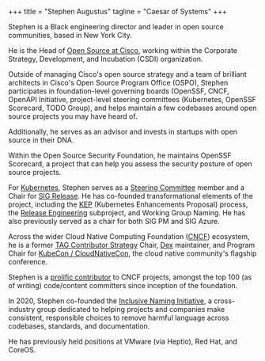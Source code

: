 +++
title = "Stephen Augustus"
tagline = "Caesar of Systems"
+++

Stephen is a Black engineering director and leader in open source communities, based in New York City.

He is the Head of [Open Source at Cisco][cisco-open-source], working within the
Corporate Strategy, Development, and Incubation (CSDI) organization.

Outside of managing Cisco's open source strategy and a team of brilliant architects in Cisco's Open Source Program Office (OSPO), Stephen participates in foundation-level governing boards (OpenSSF, CNCF, OpenAPI Initiative, project-level steering committees (Kubernetes, OpenSSF Scorecard, TODO Group), and helps maintain a few codebases around open source projects you may have heard of.

Additionally, he serves as an advisor and invests in startups with open source in their DNA.

Within the Open Source Security Foundation, he maintains OpenSSF Scorecard, a project that can help you assess the security posture of open source projects.

For [Kubernetes][kubernetes], Stephen serves as a [Steering Committee][k8s-steering] member and a Chair for [SIG Release][sig-release].
He has co-founded transformational elements of the project, including the [KEP][enhancements] (Kubernetes Enhancements Proposal) process, the [Release Engineering][releng] subproject, and Working Group Naming. He has also previously served as a chair for both SIG PM and SIG Azure.

Across the wider Cloud Native Computing Foundation ([CNCF][cncf]) ecosystem, he is a former [TAG Contributor Strategy][contrib-strat] Chair, [Dex][dex] maintainer, and Program Chair for [KubeCon / CloudNativeCon][kubecon], the cloud native community's flagship conference.

Stephen is a [prolific contributor][devstats] to CNCF projects, amongst the top 100 (as of writing) code/content committers since inception of the foundation.

In 2020, Stephen co-founded the [Inclusive Naming Initiative][ini], a
cross-industry group dedicated to helping projects and companies make
consistent, responsible choices to remove harmful language across codebases,
standards, and documentation.

He has previously held positions at VMware (via Heptio), Red Hat, and CoreOS.

<!-- FIXME:
This is a low-effort way to do link verification for Mastodon.

Consider rolling this into the partials for the theme:
https://github.com/escalate/hugo-split-theme/blob/master/layouts/partials/links.html
-->
<a rel="me" href="https://hachyderm.io/@justaugustus"></a>

[cisco-open-source]: https://opensource.cisco.com/
[cncf]: https://www.cncf.io/
[contrib-strat]: https://github.com/cncf/tag-contributor-strategy
[devstats]: https://all.devstats.cncf.io/d/22/prs-authors-table?orgId=1
[dex]: https://github.com/dexidp/dex
[enhancements]: https://git.k8s.io/enhancements
[ini]: https://inclusivenaming.org/
[k8s-steering]: https://git.k8s.io/steering
[kubecon]: https://kubecon.io
[kubernetes]: https://kubernetes.io/
[lf]: https://linuxfoundation.org/
[openssf]: https://openssf.org/
[openssf-gb]: https://openssf.org/about/board/
[oapi-initiative]: https://www.openapis.org/
[releng]: https://git.k8s.io/community/sig-release#release-engineering
[scorecard]: https://github.com/ossf/scorecard
[sig-release]: https://git.k8s.io/community/sig-release
[todo-group]: https://todogroup.org/#
[todo-steering]: https://github.com/todogroup/governance
